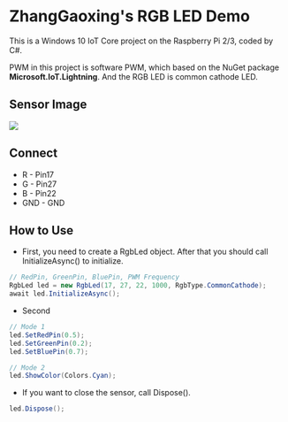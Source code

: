 # ZhangGaoxing's RGB LED Demo
This is a Windows 10 IoT Core project on the Raspberry Pi 2/3, coded by C#.

PWM in this project is software PWM, which based on the NuGet package **Microsoft.IoT.Lightning**. And the RGB LED is common cathode LED.

## Sensor Image
![](https://raw.githubusercontent.com/ZhangGaoxing/windows-iot-demo/master/LED/02_Image/sensor.gif)

## Connect
* R - Pin17
* G - Pin27
* B - Pin22
* GND - GND

## How to Use
* First, you need to create a RgbLed object. After that you should call InitializeAsync() to initialize.
```C#
// RedPin, GreenPin, BluePin, PWM Frequency
RgbLed led = new RgbLed(17, 27, 22, 1000, RgbType.CommonCathode);
await led.InitializeAsync();
```
* Second
```C#
// Mode 1
led.SetRedPin(0.5);
led.SetGreenPin(0.2);
led.SetBluePin(0.7);

// Mode 2
led.ShowColor(Colors.Cyan);
```
* If you want to close the sensor, call Dispose().
```C#
led.Dispose();
```
